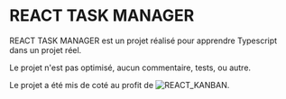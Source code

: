 # REACT TASK MANAGER

REACT TASK MANAGER est un projet réalisé pour apprendre Typescript dans un projet réel.

Le projet n'est pas optimisé, aucun commentaire, tests, ou autre.

Le projet a été mis de coté au profit de ![REACT_KANBAN](https://github.com/julabina/react_kanban).